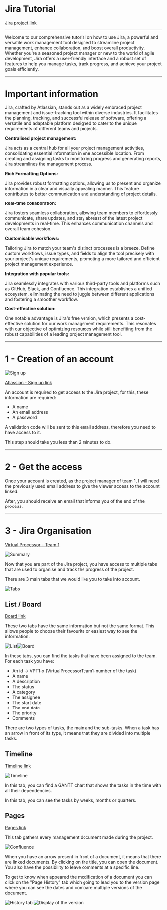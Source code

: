 # Jira Tutorial

[Jira project link](https://virtual-processor.atlassian.net/jira/core/projects/VPT1/summary)

* * *

Welcome to our comprehensive tutorial on how to use Jira, a powerful and versatile work management tool designed to streamline project management, enhance collaboration, and boost overall productivity. Whether you're a seasoned project manager or new to the world of agile development, Jira offers a user-friendly interface and a robust set of features to help you manage tasks, track progress, and achieve your project goals efficiently.

* * *

# Important information

Jira, crafted by Atlassian, stands out as a widely embraced project management and issue-tracking tool within diverse industries. It facilitates the planning, tracking, and successful release of software, offering a versatile and adaptable platform designed to cater to the unique requirements of different teams and projects.

**Centralised project management:**

Jira acts as a central hub for all your project management activities, consolidating essential information in one accessible location. From creating and assigning tasks to monitoring progress and generating reports, Jira streamlines the management process.

**Rich Formatting Options:**

Jira provides robust formatting options, allowing us to present and organize information in a clear and visually appealing manner. This feature contributes to better communication and understanding of project details.

**Real-time collaboration:**

Jira fosters seamless collaboration, allowing team members to effortlessly communicate, share updates, and stay abreast of the latest project developments in real-time. This enhances communication channels and overall team cohesion.

**Customisable workflows:**

Tailoring Jira to match your team's distinct processes is a breeze. Define custom workflows, issue types, and fields to align the tool precisely with your project's unique requirements, promoting a more tailored and efficient project management experience.

**Integration with popular tools:**

Jira seamlessly integrates with various third-party tools and platforms such as GitHub, Slack, and Confluence. This integration establishes a unified ecosystem, eliminating the need to juggle between different applications and fostering a smoother workflow.

**Cost-effective solution:**

One notable advantage is Jira's free version, which presents a cost-effective solution for our work management requirements. This resonates with our objective of optimizing resources while still benefiting from the robust capabilities of a leading project management tool.

* * *

# 1 - Creation of an account

![Sign up](../Appendices/sign.png)

[Atlassian - Sign up link](https://id.atlassian.com/signup)

An account is required to get access to the Jira project, for this, these information are required:

* A name
* An email address
* A password

A validation code will be sent to this email address, therefore you need to have access to it.

This step should take you less than 2 minutes to do.

* * *

# 2 - Get the access

Once your account is created, as the project manager of team 1, I will need the previously used email address to give the viewer access to the account linked.

After, you should receive an email that informs you of the end of the process.

* * *

# 3 - Jira Organisation

[Virtual Processor - Team 1](https://virtual-processor.atlassian.net/jira/core/projects/VPT1/summary)

![Summary](../Appendices/summary.png)

Now that you are part of the Jira project, you have access to multiple tabs that are used to organise and track the progress of the project.

There are 3 main tabs that we would like you to take into account.

![Tabs](../Appendices/tabs.png)

## List / Board

[Board link](https://virtual-processor.atlassian.net/jira/core/projects/VPT1/board)

These two tabs have the same information but not the same format. This allows people to choose their favourite or easiest way to see the information.

![List](../Appendices/list.png)![Board](../Appendices/board.png)

In these tabs, you can find the tasks that have been assigned to the team. For each task you have:

* An id → VPT1-x (VirtualProcessorTeam1-number of the task)
* A name
* A description
* The status
* A category
* The assignee
* The start date
* The end date
* The priority
* Comments

There are two types of tasks, the main and the sub-tasks. When a task has an arrow in front of its type, it means that they are divided into multiple tasks.

## Timeline

[Timeline link](https://virtual-processor.atlassian.net/jira/core/projects/VPT1/timeline?atlOrigin=eyJpIjoiMWQ4NWRlZmNmMTQwNGI5N2E5YjcxNTU2NTZmYzI5ZmUiLCJwIjoiaiJ9)

![Timeline](../Appendices/timeline.png)

In this tab, you can find a GANTT chart that shows the tasks in the time with all their dependencies.

In this tab, you can see the tasks by weeks, months or quarters.

## Pages

[Pages link](https://virtual-processor.atlassian.net/jira/core/projects/VPT1/pages)

This tab gathers every management document made during the project.

![Confluence](../Appendices/pages.png)

When you have an arrow present in front of a document, it means that there are linked documents. By clicking on the title, you can open the document. You also have the possibility to leave comments at a specific line.

To get to know when appeared the modification of a document you can click on the "Page History" tab which going to lead you to the version page where you can see the dates and compare multiple versions of the document.

![History tab](../Appendices/history.png)
![Display of the version](../Appendices/version.png)


